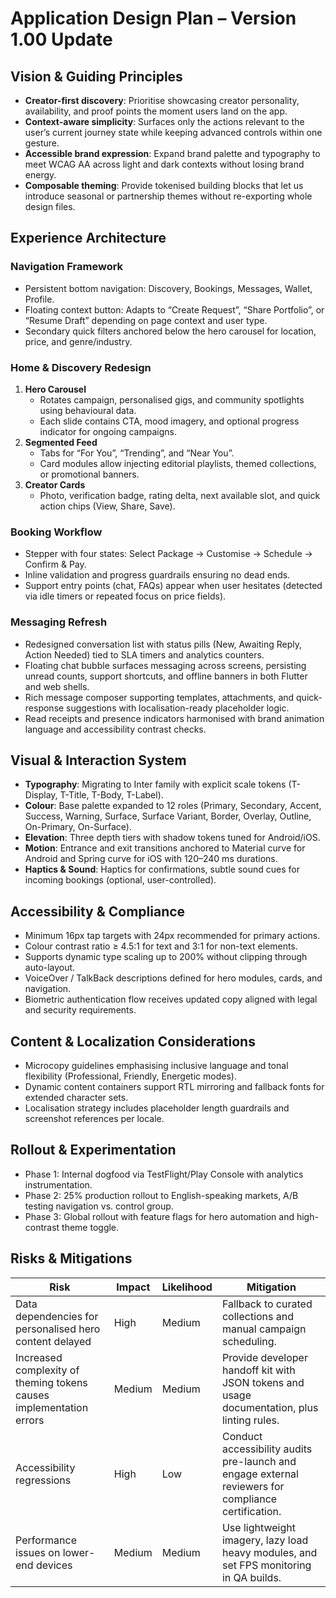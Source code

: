 # Application Design Plan – Version 1.00 Update

## Vision & Guiding Principles
- **Creator-first discovery**: Prioritise showcasing creator personality, availability, and proof points the moment users land on the app.
- **Context-aware simplicity**: Surfaces only the actions relevant to the user’s current journey state while keeping advanced controls within one gesture.
- **Accessible brand expression**: Expand brand palette and typography to meet WCAG AA across light and dark contexts without losing brand energy.
- **Composable theming**: Provide tokenised building blocks that let us introduce seasonal or partnership themes without re-exporting whole design files.

## Experience Architecture
### Navigation Framework
- Persistent bottom navigation: Discovery, Bookings, Messages, Wallet, Profile.
- Floating context button: Adapts to “Create Request”, “Share Portfolio”, or “Resume Draft” depending on page context and user type.
- Secondary quick filters anchored below the hero carousel for location, price, and genre/industry.

### Home & Discovery Redesign
1. **Hero Carousel**
   - Rotates campaign, personalised gigs, and community spotlights using behavioural data.
   - Each slide contains CTA, mood imagery, and optional progress indicator for ongoing campaigns.
2. **Segmented Feed**
   - Tabs for “For You”, “Trending”, and “Near You”.
   - Card modules allow injecting editorial playlists, themed collections, or promotional banners.
3. **Creator Cards**
   - Photo, verification badge, rating delta, next available slot, and quick action chips (View, Share, Save).

### Booking Workflow
- Stepper with four states: Select Package → Customise → Schedule → Confirm & Pay.
- Inline validation and progress guardrails ensuring no dead ends.
- Support entry points (chat, FAQs) appear when user hesitates (detected via idle timers or repeated focus on price fields).

### Messaging Refresh
- Redesigned conversation list with status pills (New, Awaiting Reply, Action Needed) tied to SLA timers and analytics counters.
- Floating chat bubble surfaces messaging across screens, persisting unread counts, support shortcuts, and offline banners in both Flutter and web shells.
- Rich message composer supporting templates, attachments, and quick-response suggestions with localisation-ready placeholder logic.
- Read receipts and presence indicators harmonised with brand animation language and accessibility contrast checks.

## Visual & Interaction System
- **Typography**: Migrating to Inter family with explicit scale tokens (T-Display, T-Title, T-Body, T-Label).
- **Colour**: Base palette expanded to 12 roles (Primary, Secondary, Accent, Success, Warning, Surface, Surface Variant, Border, Overlay, Outline, On-Primary, On-Surface).
- **Elevation**: Three depth tiers with shadow tokens tuned for Android/iOS.
- **Motion**: Entrance and exit transitions anchored to Material curve for Android and Spring curve for iOS with 120–240 ms durations.
- **Haptics & Sound**: Haptics for confirmations, subtle sound cues for incoming bookings (optional, user-controlled).

## Accessibility & Compliance
- Minimum 16px tap targets with 24px recommended for primary actions.
- Colour contrast ratio ≥ 4.5:1 for text and 3:1 for non-text elements.
- Supports dynamic type scaling up to 200% without clipping through auto-layout.
- VoiceOver / TalkBack descriptions defined for hero modules, cards, and navigation.
- Biometric authentication flow receives updated copy aligned with legal and security requirements.

## Content & Localization Considerations
- Microcopy guidelines emphasising inclusive language and tonal flexibility (Professional, Friendly, Energetic modes).
- Dynamic content containers support RTL mirroring and fallback fonts for extended character sets.
- Localisation strategy includes placeholder length guardrails and screenshot references per locale.

## Rollout & Experimentation
- Phase 1: Internal dogfood via TestFlight/Play Console with analytics instrumentation.
- Phase 2: 25% production rollout to English-speaking markets, A/B testing navigation vs. control group.
- Phase 3: Global rollout with feature flags for hero automation and high-contrast theme toggle.

## Risks & Mitigations
| Risk | Impact | Likelihood | Mitigation |
|------|--------|------------|------------|
| Data dependencies for personalised hero content delayed | High | Medium | Fallback to curated collections and manual campaign scheduling. |
| Increased complexity of theming tokens causes implementation errors | Medium | Medium | Provide developer handoff kit with JSON tokens and usage documentation, plus linting rules. |
| Accessibility regressions | High | Low | Conduct accessibility audits pre-launch and engage external reviewers for compliance certification. |
| Performance issues on lower-end devices | Medium | Medium | Use lightweight imagery, lazy load heavy modules, and set FPS monitoring in QA builds. |
